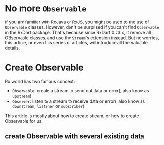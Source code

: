 # No more `Observable`
If you are familiar with RxJava or RxJS, you might be used to the use of `Observable` classes. However, don't be surprised if you can't find `Observable` in the RxDart package. That's because since RxDart 0.23.x, it remove all OBservable classes, and use the `Stream`'s extension instead. But no worries, this article, or even this series of articles, will introduce all the valuable details. 

# Create Observable
Rx world has two famous concept:
* `Observable`: create a stream to send out data or error(, also know as `upstream`)
* `Observer`: listen to a stream to receive data or error(, also know as `downstream`, `listener` or `subscriber`)

This article is mostly about how to create stream, or how to create Observable for us. 

## create Observable with several existing data

